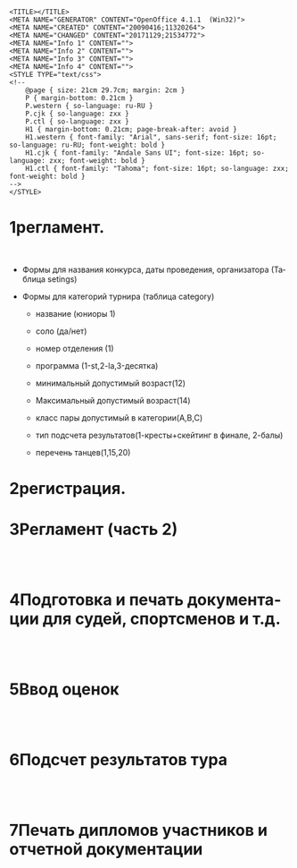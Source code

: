 
<!DOCTYPE HTML PUBLIC "-//W3C//DTD HTML 4.0 Transitional//EN">
<HTML>
<HEAD>

	<TITLE></TITLE>
	<META NAME="GENERATOR" CONTENT="OpenOffice 4.1.1  (Win32)">
	<META NAME="CREATED" CONTENT="20090416;11320264">
	<META NAME="CHANGED" CONTENT="20171129;21534772">
	<META NAME="Info 1" CONTENT="">
	<META NAME="Info 2" CONTENT="">
	<META NAME="Info 3" CONTENT="">
	<META NAME="Info 4" CONTENT="">
	<STYLE TYPE="text/css">
	<!--
		@page { size: 21cm 29.7cm; margin: 2cm }
		P { margin-bottom: 0.21cm }
		P.western { so-language: ru-RU }
		P.cjk { so-language: zxx }
		P.ctl { so-language: zxx }
		H1 { margin-bottom: 0.21cm; page-break-after: avoid }
		H1.western { font-family: "Arial", sans-serif; font-size: 16pt; so-language: ru-RU; font-weight: bold }
		H1.cjk { font-family: "Andale Sans UI"; font-size: 16pt; so-language: zxx; font-weight: bold }
		H1.ctl { font-family: "Tahoma"; font-size: 16pt; so-language: zxx; font-weight: bold }
	-->
	</STYLE>
</HEAD>
<BODY LANG="de-DE" LINK="#000080" VLINK="#800000" DIR="LTR">
<H1 LANG="ru-RU" CLASS="western">1<SPAN LANG="ru-RU">регламент.</SPAN></H1>
<P LANG="ru-RU" CLASS="western" STYLE="margin-bottom: 0cm"><BR>
</P>
<UL>
	<LI><P LANG="ru-RU" CLASS="western" STYLE="margin-bottom: 0cm"><SPAN LANG="ru-RU">Формы
	для названия конкурса, даты проведения, организатора (Таблица
	setings)</SPAN></P>
	<LI><P LANG="ru-RU" CLASS="western" STYLE="margin-bottom: 0cm"><SPAN LANG="ru-RU">Формы
	для категорий турнира (таблица category)</SPAN></P>
	<UL>
		<LI><P LANG="ru-RU" CLASS="western" STYLE="margin-bottom: 0cm"><SPAN LANG="ru-RU">название
		(юниоры 1)</SPAN></P>
		<LI><P LANG="ru-RU" CLASS="western" STYLE="margin-bottom: 0cm"><SPAN LANG="ru-RU">соло
		(да/нет)</SPAN></P>
		<LI><P LANG="ru-RU" CLASS="western" STYLE="margin-bottom: 0cm"><SPAN LANG="ru-RU">номер
		отделения (1)</SPAN></P>
		<LI><P LANG="ru-RU" CLASS="western" STYLE="margin-bottom: 0cm"><SPAN LANG="ru-RU">программа
		(1-</SPAN><SPAN LANG="en-US">st,2-la,3-</SPAN><SPAN LANG="ru-RU">десятка)</SPAN></P>
		<LI><P LANG="ru-RU" CLASS="western" STYLE="margin-bottom: 0cm"><SPAN LANG="ru-RU">минимальный
		допустимый возраст(12)</SPAN></P>
		<LI><P LANG="ru-RU" CLASS="western" STYLE="margin-bottom: 0cm"><SPAN LANG="ru-RU">Максимальный
		допустимый возраст(14)</SPAN></P>
		<LI><P LANG="ru-RU" CLASS="western" STYLE="margin-bottom: 0cm"><SPAN LANG="ru-RU">класс
		пары допустимый в категории(</SPAN><SPAN LANG="en-US">A,B,C)</SPAN></P>
		<LI><P LANG="ru-RU" CLASS="western" STYLE="margin-bottom: 0cm">тип
		подсчета результатов(1-кресты+скейтинг в финале, 2-балы)</P>
		<LI><P LANG="ru-RU" CLASS="western" STYLE="margin-bottom: 0cm">перечень
		танцев(1,15,20)</P>
	</UL>
</UL>
<H1 LANG="ru-RU" CLASS="western">2регистрация.</H1>
<H1 LANG="ru-RU" CLASS="western">3Регламент (часть 2)</H1>
<P LANG="ru-RU" CLASS="western"><BR><BR>
</P>
<H1 LANG="ru-RU" CLASS="western">4Подготовка и печать документации
для судей, спортсменов и т.д.</H1>
<P LANG="ru-RU" CLASS="western"><BR><BR>
</P>
<H1 LANG="ru-RU" CLASS="western">5Ввод оценок</H1>
<P LANG="ru-RU" CLASS="western"><BR><BR>
</P>
<H1 LANG="ru-RU" CLASS="western">6Подсчет результатов тура</H1>
<P LANG="ru-RU" CLASS="western"><BR><BR>
</P>
<H1 LANG="ru-RU" CLASS="western">7Печать дипломов участников и
отчетной документации</H1>
<P LANG="ru-RU" CLASS="western" STYLE="margin-bottom: 0cm"><BR>
</P>
</BODY>
</HTML>